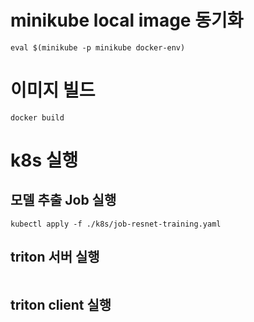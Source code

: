 # minikube local image 동기화
```
eval $(minikube -p minikube docker-env)
```

# 이미지 빌드
```
docker build
```

# k8s 실행
## 모델 추출 Job 실행
```
kubectl apply -f ./k8s/job-resnet-training.yaml
```

## triton 서버 실행
```

```

## triton client 실행
```

```